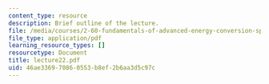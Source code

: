 ```yaml
---
content_type: resource
description: Brief outline of the lecture.
file: /media/courses/2-60-fundamentals-of-advanced-energy-conversion-spring-2004/46ae336970860553b8ef2b6aa3d5c97c_lecture22.pdf
file_type: application/pdf
learning_resource_types: []
resourcetype: Document
title: lecture22.pdf
uid: 46ae3369-7086-0553-b8ef-2b6aa3d5c97c
---
```

